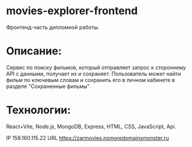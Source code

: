 # movies-explorer-frontend

Фронтенд-часть дипломной работы.

# Описание:

Сервис по поиску фильмов, который отправляет запрос к стороннему API с данными, получает их и сохраняет. Пользователь может найти фильм по ключевым словам и сохранить его в личном кабинете в разделе "Сохраненные фильмы".

# Технологии:

React+Vite, Node.js, MongoDB, Express, HTML, CSS, JavaScript, Api.

IP 158.160.115.22
URL https://zarmovies.nomoredomainsmonster.ru
